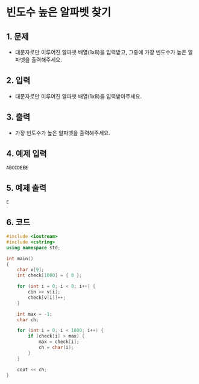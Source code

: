 # 빈도수 높은 알파벳 찾기

## 1. 문제

- 대문자로만 이루어진 알파뱃 배열(1x8)을 입력받고, 그중에 가장 빈도수가 높은 알파벳을 출력해주세요.

## 2. 입력

- 대문자로만 이루어진 알파뱃 배열(1x8)을 입력받아주세요.

## 3. 출력
- 가장 빈도수가 높은 알파벳을 출력해주세요.

## 4. 예제 입력
```
ABCCDEEE
```

## 5. 예제 출력
```
E
```

## 6. 코드
```c++
#include <iostream>
#include <cstring>
using namespace std;

int main()
{
    char v[9];
    int check[1000] = { 0 };

    for (int i = 0; i < 8; i++) {
        cin >> v[i];
        check[v[i]]++;
    }

    int max = -1;
    char ch;

    for (int i = 0; i < 1000; i++) {
        if (check[i] > max) {
            max = check[i];
            ch = char(i);
        }
    }

    cout << ch;
}
```
